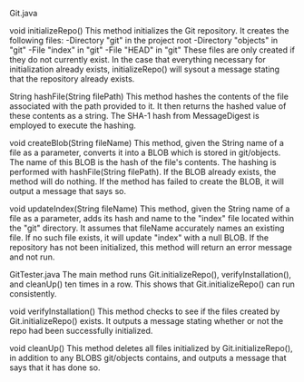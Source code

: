 Git.java

void initializeRepo()
This method initializes the Git repository. It creates the following files:
-Directory "git" in the project root
-Directory "objects" in "git"
-File "index" in "git"
-File "HEAD" in "git"
These files are only created if they do not currently exist.
In the case that everything necessary for initialization already exists, initializeRepo() will sysout a message stating that the repository already exists.

String hashFile(String filePath)
This method hashes the contents of the file associated with the path provided to it. It then returns the hashed value of these contents as a string. The SHA-1 hash from MessageDigest is employed to execute the hashing.

void createBlob(String fileName)
This method, given the String name of a file as a parameter, converts it into a BLOB which is stored in git/objects. The name of this BLOB is the hash of the file's contents. The hashing is performed with hashFile(String filePath). If the BLOB already exists, the method will do nothing. If the method has failed to create the BLOB, it will output a message that says so.

void updateIndex(String fileName)
This method, given the String name of a file as a parameter, adds its hash and name to the "index" file located within the "git" directory. It assumes that fileName accurately names an existing file. If no such file exists, it will update "index" with a null BLOB. If the repository has not been initialized, this method will return an error message and not run. 


GitTester.java
The main method runs Git.initializeRepo(), verifyInstallation(), and cleanUp() ten times in a row. This shows that Git.initializeRepo() can run consistently.

void verifyInstallation()
This method checks to see if the files created by Git.initializeRepo() exists. It outputs a message stating whether or not the repo had been successfully initialized.

void cleanUp()
This method deletes all files initialized by Git.initializeRepo(), in addition to any BLOBS git/objects contains, and outputs a message that says that it has done so.
